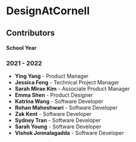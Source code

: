 # DesignAtCornell

## Contributors

#### School Year

### 2021 - 2022

- **Ying Yang** - Product Manager
- **Jessica Feng** - Technical Project Manager
- **Sarah Mirae Kim** - Associate Product Manager
- **Emma Shen** - Product Designer
- **Katrina Wang** - Software Developer
- **Rohan Maheshwari** - Software Developer
- **Zak Kent** - Software Developer
- **Sydney Tran** - Software Developer
- **Sarah Young** - Software Developer
- **Vishok Jonnalagadda** - Software Developer 



